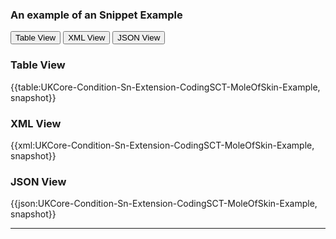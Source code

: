 ### An example of an Snippet Example

<nocheck>
<div class="tab">
   <button class="tablinks" onclick="openTab(event, 'Table View')">Table View</button>
   <button class="tablinks active" onclick="openTab(event, 'XML View')">XML View</button>
  <button class="tablinks" onclick="openTab(event, 'JSON View')">JSON View</button>
</div>

<div id="Table View" class="tabcontent">
  <h3>Table View</h3>
{{table:UKCore-Condition-Sn-Extension-CodingSCT-MoleOfSkin-Example, snapshot}}
</div>

<div id="XML View" class="tabcontent" style="display:block">
  <h3>XML View</h3>
{{xml:UKCore-Condition-Sn-Extension-CodingSCT-MoleOfSkin-Example, snapshot}}
</div>

<div id="JSON View" class="tabcontent">
  <h3>JSON View</h3>
{{json:UKCore-Condition-Sn-Extension-CodingSCT-MoleOfSkin-Example, snapshot}}
</div>
</nocheck>

---
